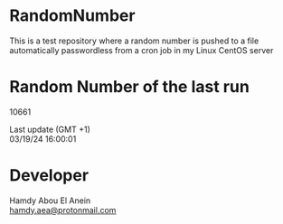 # RandomNumber    
This is a test repository where a random number is pushed to a file automatically passwordless from a cron job in my Linux CentOS server    
# Random Number of the last run   
10661
      
Last update (GMT +1)    
03/19/24 16:00:01
# Developer    
Hamdy Abou El Anein   
hamdy.aea@protonmail.com
